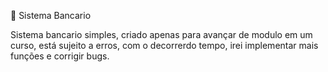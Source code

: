🏦 Sistema Bancario 

Sistema bancario simples, criado apenas para avançar de modulo em um curso, está sujeito a erros, com o decorrerdo tempo, irei implementar mais funções e corrigir bugs.
